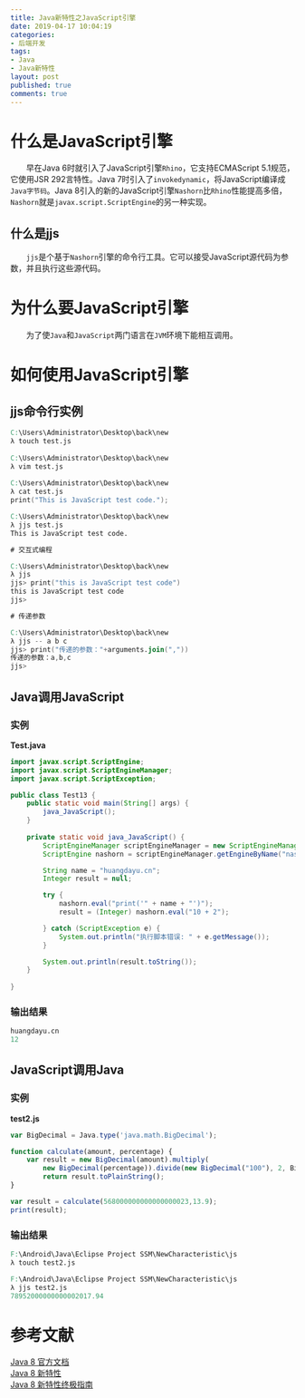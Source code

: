 ```yaml
---
title: Java新特性之JavaScript引擎
date: 2019-04-17 10:04:19
categories:
- 后端开发
tags:
- Java
- Java新特性
layout: post
published: true
comments: true
---
```


# 什么是JavaScript引擎

&emsp;&emsp;早在Java 6时就引入了JavaScript引擎`Rhino`，它支持ECMAScript 5.1规范，它使用JSR 292言特性。Java 7时引入了`invokedynamic`，将JavaScript编译成`Java字节码`。Java 8引入的新的JavaScript引擎`Nashorn`比`Rhino`性能提高多倍，`Nashorn`就是`javax.script.ScriptEngine`的另一种实现。   

## 什么是jjs

&emsp;&emsp;`jjs`是个基于`Nashorn`引擎的命令行工具。它可以接受JavaScript源代码为参数，并且执行这些源代码。  

# 为什么要JavaScript引擎

&emsp;&emsp;为了使`Java`和`JavaScript`两门语言在`JVM`环境下能相互调用。  

<!-- more -->

# 如何使用JavaScript引擎

## jjs命令行实例

```verilog
C:\Users\Administrator\Desktop\back\new 
λ touch test.js                         
                                        
C:\Users\Administrator\Desktop\back\new 
λ vim test.js                           
                                        
C:\Users\Administrator\Desktop\back\new 
λ cat test.js                           
print("This is JavaScript test code."); 

C:\Users\Administrator\Desktop\back\new 
λ jjs test.js                           
This is JavaScript test code.           

# 交互式编程

C:\Users\Administrator\Desktop\back\new
λ jjs
jjs> print("this is JavaScript test code")
this is JavaScript test code
jjs>

# 传递参数

C:\Users\Administrator\Desktop\back\new
λ jjs -- a b c
jjs> print("传递的参数："+arguments.join(","))
传递的参数：a,b,c
jjs>
```

## Java调用JavaScript

### 实例

**Test.java**  

```java
import javax.script.ScriptEngine;
import javax.script.ScriptEngineManager;
import javax.script.ScriptException;

public class Test13 {
	public static void main(String[] args) {
		java_JavaScript();
	}
	
	private static void java_JavaScript() {
		ScriptEngineManager scriptEngineManager = new ScriptEngineManager();
		ScriptEngine nashorn = scriptEngineManager.getEngineByName("nashorn");

		String name = "huangdayu.cn";
		Integer result = null;

		try {
			nashorn.eval("print('" + name + "')");
			result = (Integer) nashorn.eval("10 + 2");

		} catch (ScriptException e) {
			System.out.println("执行脚本错误: " + e.getMessage());
		}

		System.out.println(result.toString());
	}
	
}
```

### 输出结果

```verilog
huangdayu.cn
12
```

## JavaScript调用Java

### 实例

**test2.js**  

```js
var BigDecimal = Java.type('java.math.BigDecimal');

function calculate(amount, percentage) {
	var result = new BigDecimal(amount).multiply(
    	new BigDecimal(percentage)).divide(new BigDecimal("100"), 2, BigDecimal.ROUND_HALF_EVEN);
    	return result.toPlainString();
}

var result = calculate(568000000000000000023,13.9);
print(result);
```

### 输出结果

```verilog
F:\Android\Java\Eclipse Project SSM\NewCharacteristic\js
λ touch test2.js

F:\Android\Java\Eclipse Project SSM\NewCharacteristic\js
λ jjs test2.js
78952000000000002017.94
```


# 参考文献

[Java 8 官方文档](https://docs.oracle.com/javase/8/docs/api/index.html)    
[Java 8 新特性](http://www.runoob.com/java/java8-new-features.html)  
[Java 8 新特性终极指南](http://www.importnew.com/11908.html)  